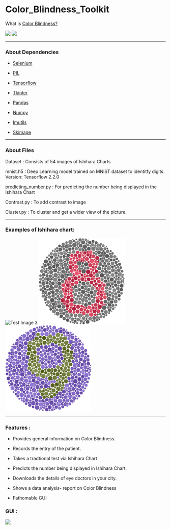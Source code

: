 # Color_Blindness_Toolkit

What is [Color Blindness?](https://www.aao.org/eye-health/diseases/what-is-color-blindness#:~:text=Color%20blindness%20occurs%20when%20you,and%20reds%2C%20and%20occasionally%20blues.)

<img src="https://i.pinimg.com/originals/50/c2/04/50c20412365990eb6c48660da47df644.jpg" width="375"/> <img src="https://i.ibb.co/8dYJHjB/colorblindnessinfo.png" width="380"/>


-------------------------------------------------------------------------------------------------------

### About Dependencies

* [Selenium](https://selenium-python.readthedocs.io/)

* [PIL](https://pillow.readthedocs.io/)

* [Tensorflow](https://www.tensorflow.org/guide)

* [Tkinter](https://docs.python.org/3/library/tkinter.html)

* [Pandas](https://pandas.pydata.org/docs/)

* [Numpy](https://numpy.org/doc/)

* [Imutils](https://github.com/jrosebr1/imutils)

* [Skimage](https://scikit-image.org/docs/dev/)

-------------------------------------------------------------------------------------------------------

### About Files

Dataset : Consists of 54 images of Ishihara Charts

mnist.h5 : Deep Learning model trained on MNIST dataset to identitfy digits. Version: Tensorflow 2.2.0

predicting_number.py : For predicting the number being displayed in the Ishihara Chart

Contrast.py : To add contrast to image

Cluster.py : To cluster and get a wider view of the picture.

-------------------------------------------------------------------------------------------------------

### Examples of Ishihara chart:

![Test Image 3](https://www.colour-blindness.com/CBTests/ishihara/Plate10.gif)
<img src="https://github.com/bhav09/Color_Blindness_Toolkit/blob/master/dataset/97.png" width="270" height="270" />
<img src="https://github.com/bhav09/Color_Blindness_Toolkit/blob/master/dataset/69.png" width="270" height="270" />

-------------------------------------------------------------------------------------------------------

### Features :

* Provides general information on Color Blindness.

* Records the entry of the patient.

* Takes a tradtional test via Ishihara Chart

* Predicts the number being displayed in Ishihara Chart.

* Downloads the details of eye doctors in your city.

* Shows a data analysis- report on Color Blindness

* Fathomable GUI

### GUI :

<img src="https://i.ibb.co/72mbwY7/image.jpg" width="760"/>

